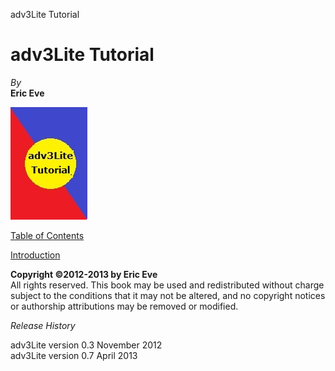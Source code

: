 adv3Lite Tutorial

# adv3Lite Tutorial

  
  
*By*  
**Eric Eve**  
  
  
  
![](mancover.jpg)  
  
  
  
[Table of Contents](toc.htm)  
  
[Introduction](intro.htm)  
  
  
  
  
  
**Copyright ©2012-2013 by Eric Eve**  
All rights reserved. This book may be used and redistributed without
charge subject to the conditions that it may not be altered, and no
copyright notices or authorship attributions may be removed or
modified.  
  
  
*Release History*  
  
adv3Lite version 0.3 November 2012  
adv3Lite version 0.7 April 2013  
